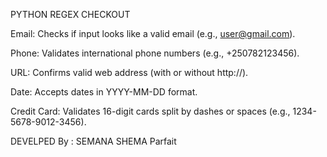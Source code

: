 PYTHON REGEX CHECKOUT


Email: Checks if input looks like a valid email (e.g., user@gmail.com).

Phone: Validates international phone numbers (e.g., +250782123456).

URL: Confirms valid web address (with or without http://).

Date: Accepts dates in YYYY-MM-DD format.

Credit Card: Validates 16-digit cards split by dashes or spaces (e.g., 1234-5678-9012-3456).

DEVELPED By : SEMANA SHEMA Parfait
